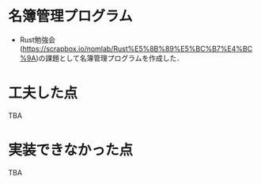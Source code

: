 # 名簿管理プログラム
+ Rust勉強会(https://scrapbox.io/nomlab/Rust%E5%8B%89%E5%BC%B7%E4%BC%9A)の課題として名簿管理プログラムを作成した．

# 工夫した点
TBA

# 実装できなかった点
TBA
